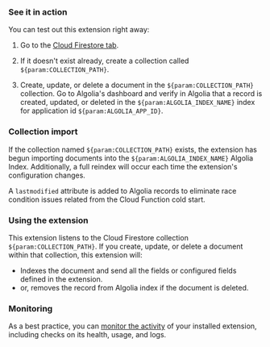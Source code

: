### See it in action

You can test out this extension right away:

1.  Go to the [Cloud Firestore tab](https://console.firebase.google.com/project/${param:PROJECT_ID}/database/firestore/data).

1.  If it doesn't exist already, create a collection called `${param:COLLECTION_PATH}`.

1.  Create, update, or delete a document in the `${param:COLLECTION_PATH}` collection.  Go to Algolia's dashboard and verify in Algolia that a record is created, updated, or deleted in the `${param:ALGOLIA_INDEX_NAME}` index for application id `${param:ALGOLIA_APP_ID}`.

### Collection import

If the collection named `${param:COLLECTION_PATH}` exists, the extension has begun importing documents into the `${param:ALGOLIA_INDEX_NAME}` Algolia Index. Additionally, a full reindex will occur each time the extension's configuration changes.

A `lastmodified` attribute is added to Algolia records to eliminate race condition issues related from the Cloud Function cold start.

### Using the extension

This extension listens to the Cloud Firestore collection `${param:COLLECTION_PATH}`. If you create, update, or delete a document within that collection, this extension will:

- Indexes the document and send all the fields or configured fields defined in the extension.
- or, removes the record from Algolia index if the document is deleted.

### Monitoring

As a best practice, you can [monitor the activity](https://firebase.google.com/docs/extensions/manage-installed-extensions#monitor) of your installed extension, including checks on its health, usage, and logs.
